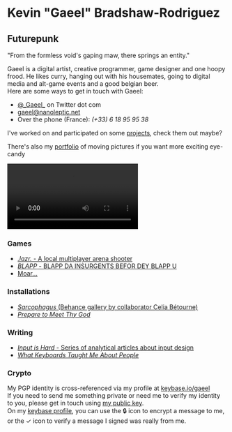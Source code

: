 # Kevin "Gaeel" Bradshaw-Rodriguez   
## Futurepunk   
"From the formless void's gaping maw, there springs an entity."   

Gaeel is a digital artist, creative programmer, game designer and one hoopy frood. He likes curry, hanging out with his housemates, going to digital media and alt-game events and a good belgian beer.   
Here are some ways to get in touch with Gaeel:   

* [@\_Gaeel\_](https://twitter.com/_Gaeel_) on Twitter dot com
* [gaeel@nanoleptic.net](mailto:gaeel@nanoleptic.net)
* Over the phone (France): *(+33) 6 18 95 95 38*

I've worked on and participated on some [projects](/gaeel-projects), check them out maybe?

There's also my [portfolio](gaeel-portfolio) of moving pictures if you want more exciting eye-candy

[<video src="https://i.imgur.com/07C7Jtf.mp4" autoplay loop/>](gaeel-portfolio)

### Games   
* [*.lazr.* - A local multiplayer arena shooter](https://gaeel.itch.io/lazr)
* [*BLAPP* - BLAPP DA INSURGENTS BEFOR DEY BLAPP U](https://gaeel.itch.io/blapp)
* [Moar...](https://gaeel.itch.io/)

### Installations
* [*Sarcophagus* (Behance gallery by collaborator Celia Bétourne)](https://www.behance.net/gallery/35991941/Sarcophagus-Game-installation)
* [*Prepare to Meet Thy God*](http://shakethatbutton.com/prepare-to-meet-thy-god/)

### Writing
* [*Input is Hard* - Series of analytical articles about input design](https://medium.com/@_Gaeel_/input-is-hard-intro-8578ebb5aa23)
* [*What Keyboards Taught Me About People*](https://medium.com/@_Gaeel_/what-keyboards-taught-me-about-people-d3f1badd161b)

### Crypto

My PGP identity is cross-referenced via my profile at [keybase.io/gaeel](http://keybase.io/gaeel)   
If you need to send me something private or need me to verify my identity to you, please get in touch using [my public key](https://keybase.io/gaeel/key.asc).   
On my [keybase profile](http://keybase.io/gaeel), you can use the 🔒 icon to encrypt a message to me, or the ✓ icon to verify a message I signed was really from me.
